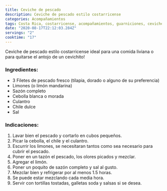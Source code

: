 ```yaml
---
title: Ceviche de pescado
description: Ceviche de pescado estilo costarricense
categories: Acompañamientos
tags: Costa Rica, costarricense, acompañamientos, guarniciones, ceviche, pescado
date: "2020-08-17T22:12:03.284Z"
servings: "2"
cooktime: "17"
---
```

Ceviche de pescado estilo costarricense ideal para una comida liviana o para quitarse el antojo de un cevichito!

### Ingredientes:

- 3 Filetes de pescado fresco (tilapia, dorado o alguno de su preferencia)
- Limones (o limón mandarina)
- Sazón completo
- Cebolla blanca o morada
- Culantro
- Chile dulce
- Sal

### Indicaciones:

1. Lavar bien el pescado y cortarlo en cubos pequeños.
2. Picar la cebolla, el chile y el culantro.
3. Escurrir los limones, se necesitaran tantos como sea necesario para cubrir el pescado.
4. Poner en un tazón el pescado, los olores picados y mezclar.
5. Agregar el limón.
6. Poner un poquito de sazón completo y sal al gusto.
7. Mezclar bien y refrigerar por al menos 1.5 horas.
8. Se puede estar mezclando cada media hora.
9. Servir con tortillas tostadas, galletas soda y salsas si se desea.
